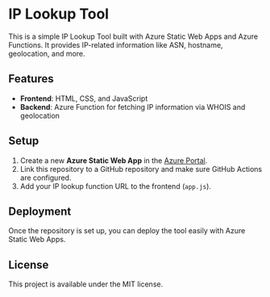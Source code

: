 # IP Lookup Tool

This is a simple IP Lookup Tool built with Azure Static Web Apps and Azure Functions. It provides IP-related information like ASN, hostname, geolocation, and more.

## Features

- **Frontend**: HTML, CSS, and JavaScript
- **Backend**: Azure Function for fetching IP information via WHOIS and geolocation

## Setup

1. Create a new **Azure Static Web App** in the [Azure Portal](https://portal.azure.com).
2. Link this repository to a GitHub repository and make sure GitHub Actions are configured.
3. Add your IP lookup function URL to the frontend (`app.js`).

## Deployment

Once the repository is set up, you can deploy the tool easily with Azure Static Web Apps.

## License

This project is available under the MIT license.
